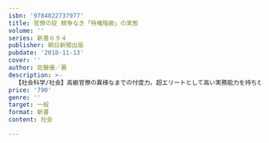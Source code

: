 ```yaml
---
isbn: '9784022737977'
title: 官僚の掟 競争なき「特権階級」の実態
volume: ''
series: 新書６９４
publisher: 朝日新聞出版
pubdate: '2018-11-13'
cover: ''
author: 佐藤優／著
description: >-
  【社会科学/社会】高級官僚の異様なまでの忖度力。超エリートとして高い実務能力を持ちながら、なぜ倫理意識の欠如は起こるのか。淵源には「城山三郎の官僚史観がある」と指摘。小泉・新自由主義に現れた「第二官僚」とは何か。「民主主義の迂回路」を形成する政官の実態と思想的背景に迫る。
price: '790'
genre: ''
target: 一般
format: 新書
content: 社会

---
```

